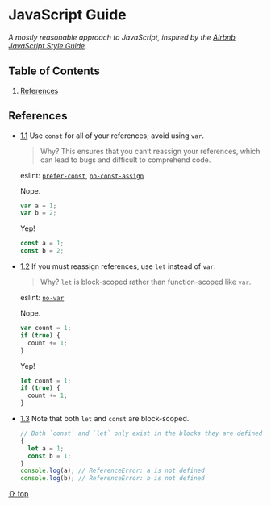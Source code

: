 <!-- Link aliases -->

[ARIA Role, State, and Property Quick Reference]: https://www.w3.org/TR/html-aria/#aria-table
[About HTML Semantics and Front-end Architecture]: http://nicolasgallagher.com/about-html-semantics-front-end-architecture
[Atom]: http://atom.io
[Atomic CSS and Lobotomized Owls]: http://alistapart.com/article/axiomatic-css-and-lobotomized-owls
[Autoprefixer]: https://github.com/postcss/autoprefixer
[CSS Dig]: https://css-tricks.com/starting-a-refactor-with-css-dig/
[CSS Guidelines: Architectural Principles]: http://cssguidelin.es/#architectural-principles
[CSS Guidelines: JavaScript Hooks]: http://cssguidelin.es/#javascript-hooks
[CSS Guidelines]: http://cssguidelin.es
[CSS Property Order]: http://markdotto.com/2011/11/29/css-property-order/
[CSS Reset]: http://meyerweb.com/eric/tools/css/reset/
[CSScomb config]: http://
[CSScomb]: http://csscomb.com
[Code Guide by @mdo]: http://codeguide.co/#css
[KSS]: https://github.com/kss-node/kss-node
[Modular CSS BEM/OOCSS Naming]: http://benfrain.com/modular-css-bem-oocss-naming/
[Naming CSS Stuff Is Really Hard]:http://seesparkbox.com/foundry/naming_css_stuff_is_really_hard
[normalize.css]: http://necolas.github.io/normalize.css/
[Outside In]: http://webdesign.tutsplus.com/articles/outside-in-ordering-css-properties-by-importance--cms-21685
[PostCSS]: https://github.com/postcss/postcss
[Rework]: https://github.com/reworkcss/rework
[SUIT CSS Linter]: https://github.com/necolas/postcss-bem-linter
[SUIT CSS Naming Conventions]: https://github.com/suitcss/suit/blob/master/doc/naming-conventions.md
[SUIT CSS Utils]: https://github.com/suitcss/utils
[Sass Guidelines: The 7-1 Pattern]: http://sass-guidelin.es/#the-7-1-pattern
[stylelint]: https://stylelint.io/
[stylefmt]: https://github.com/morishitter/stylefmt
[Sublime Text]: http://sublimetext.com
[The CSS Specificity Graph]: http://csswizardry.com/2014/10/the-specificity-graph/

# JavaScript Guide

*A mostly reasonable approach to JavaScript, inspired by the [Airbnb JavaScript Style Guide](https://github.com/airbnb/javascript).*

## Table of Contents

  1. [References](#references)

## References

  <a name="references--prefer-const"></a><a name="1.1"></a>
  - [1.1](#references--prefer-const) Use `const` for all of your references; avoid using `var`. 
  
    > Why? This ensures that you can’t reassign your references, which can lead to bugs and difficult to comprehend code.

    eslint: [`prefer-const`](https://eslint.org/docs/rules/prefer-const.html), [`no-const-assign`](https://eslint.org/docs/rules/no-const-assign.html)

    Nope.
    ```js
    var a = 1;
    var b = 2;
    ```
    Yep!
    ```js
    const a = 1;
    const b = 2;
    ```

  <a name="references--disallow-var"></a><a name="1.2"></a>
  - [1.2](#references--disallow-var) If you must reassign references, use `let` instead of `var`. 

    > Why? `let` is block-scoped rather than function-scoped like `var`.

    eslint: [`no-var`](https://eslint.org/docs/rules/no-var.html)
    
    Nope.
    ```js
    var count = 1;
    if (true) {
      count += 1;
    }
    ```
    Yep!
    ```js
    let count = 1;
    if (true) {
      count += 1;
    }
    ```

  <a name="references--block-scope"></a><a name="1.3"></a>
  - [1.3](#references--block-scope) Note that both `let` and `const` are block-scoped.

    ```js
    // Both `const` and `let` only exist in the blocks they are defined in.
    {
      let a = 1;
      const b = 1;
    }
    console.log(a); // ReferenceError: a is not defined
    console.log(b); // ReferenceError: b is not defined

    ```

[⇧ top](#javascript-guide)
